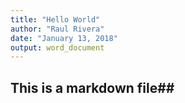 ```yaml
---
title: "Hello World"
author: "Raul Rivera"
date: "January 13, 2018"
output: word_document
---
```

## This is a markdown file##